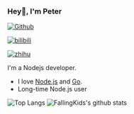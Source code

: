 ### Hey👋, I'm Peter

[![Github](https://img.shields.io/github/stars/FallingKids?label=Stars&style=social)](https://github.com/FallingKids)

[![bilibili](https://img.shields.io/badge/-Bilibili-d99?style=flat&logo=bilibili&logoColor=white)](https://space.bilibili.com/537719)

[![zhihu](https://img.shields.io/badge/-Zhihu-blue?style=flat&logo=zhihu&logoColor=white)](https://www.zhihu.com/people/kitekii)

I'm a Nodejs developer. 

- I love [Node.js](https://nodejs.org/en/) and [Go](https://golang.org).
- Long-time Node.js user

![Top Langs](https://github-readme-stats.vercel.app/api/top-langs/?username=FallingKids&hide=html,css,less,java,vue,javascript,FreeMarker,Php,scss,makefile)
![FallingKids's github stats](https://github-readme-stats.vercel.app/api?username=FallingKids&show_icons=true&theme=radical&count_private=true&line_height=40)
